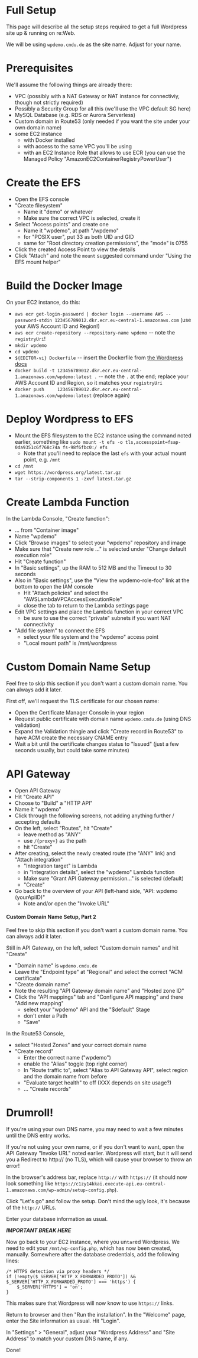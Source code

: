 # Full Setup

This page will describe all the setup steps required to get a full Wordpress site up & running on re:Web.

We will be using `wpdemo.cmdu.de` as the site name. Adjust for your name.

# Prerequisites

We'll assume the following things are already there:
- VPC (possibly with a NAT Gateway or NAT instance for connectiviy, though not strictly required)
- Possibly a Security Group for all this (we'll use the VPC default SG here)
- MySQL Database (e.g. RDS or Aurora Serverless)
- Custom domain in Route53 (only needed if you want the site under your own domain name)
- some EC2 instance 
  - with Docker installed
  - with access to the same VPC you'll be using
  - with an EC2 Instance Role that allows to use ECR (you can use the Managed Policy "AmazonEC2ContainerRegistryPowerUser")

# Create the EFS

- Open the EFS console
- "Create filesystem"
  - Name it "demo" or whatever
  - Make sure the correct VPC is selected, create it
- Select "Access points" and create one
  - Name it "wpdemo", at path "/wpdemo"
  - for "POSIX user", put 33 as both UID and GID
  - same for "Root directory creation permissions", the "mode" is 0755
- Click the created Access Point to view the details
- Click "Attach" and note the `mount` suggested command under "Using the EFS mount helper"

# Build the Docker Image

On your EC2 instance, do this:

- `aws ecr get-login-password | docker login --username AWS --password-stdin 123456789012.dkr.ecr.eu-central-1.amazonaws.com` (use your AWS Account ID and Region!)
- `aws ecr create-repository --repository-name wpdemo` -- note the `registryUri`!
- `mkdir wpdemo`
- `cd wpdemo`
- `${EDITOR-vi} Dockerfile` -- insert the Dockerfile from [the Wordpress docs](app/wordpress.md)
- `docker build -t 123456789012.dkr.ecr.eu-central-1.amazonaws.com/wpdemo:latest .` -- note the `.` at the end; replace your AWS Account ID and Region, so it matches your `registryUri`
- `docker push     123456789012.dkr.ecr.eu-central-1.amazonaws.com/wpdemo:latest` (replace again)

# Deploy Wordpress to EFS

- Mount the EFS filesystem to the EC2 instance using the command noted earlier, something like `sudo mount -t efs -o tls,accesspoint=fsap-0da9351c6f768c74a fs-98f6fbc0:/ efs`
  - Note that you'll need to replace the last `efs` with your actual mount point, e.g. `/mnt`
- `cd /mnt`
- `wget https://wordpress.org/latest.tar.gz`
- `tar --strip-components 1 -zxvf latest.tar.gz`

# Create Lambda Function

In the Lambda Console, "Create function":
- ... from "Container image"
- Name "wpdemo"
- Click "Browse images" to select your "wpdemo" repository and image
- Make sure that "Create new role ..." is selected under "Change default execution role"
- Hit "Create function"
- In "Basic settings", up the RAM to 512 MB and the Timeout to 30 seconds
- Also in "Basic settings", use the "View the wpdemo-role-foo" link at the bottom to open the IAM console
  - Hit "Attach policies" and select the "AWSLambdaVPCAccessExecutionRole"
  - close the tab to return to the Lambda settings page
- Edit VPC settings and place the Lambda function in your correct VPC
  -  be sure to use the correct "private" subnets if you want NAT connectivity
- "Add file system" to connect the EFS
  - select your file system and the "wpdemo" access point
  - "Local mount path" is /mnt/wordpress

# Custom Domain Name Setup

Feel free to skip this section if you don't want a custom domain name. You can always add it later.

First off, we'll request the TLS certificate for our chosen name:
- Open the Certificate Manager Console in your region
- Request public certificate with domain name `wpdemo.cmdu.de` (using DNS validation)
- Expand the Validation thingie and click "Create record in Route53" to have ACM create the necessary CNAME entry
- Wait a bit until the certificate changes status to "Issued" (just a few seconds usually, but could take some minutes)

# API Gateway

- Open API Gateway
- Hit "Create API"
- Choose to "Build" a "HTTP API"
- Name it "wpdemo"
- Click through the following screens, not adding anything further / accepting defaults
- On the left, select "Routes", hit "Create"
  - leave method as "ANY"
  - use `/{proxy+}` as the path
  - hit "Create"
- After creating, select the newly created route (the "ANY" link) and "Attach integration"
  - "Integration target" is Lambda
  - in "Integration details", select the "wpdemo" Lambda function
  - Make sure "Grant API Gateway permission..." is selected (default)
  - "Create"
- Go back to the overview of your API (left-hand side, "API: wpdemo (yourApiID)"
  - Note and/or open the "Invoke URL"

#### Custom Domain Name Setup, Part 2

Feel free to skip this section if you don't want a custom domain name. You can always add it later.

Still in API Gateway, on the left, select "Custom domain names" and hit "Create"
- "Domain name" is `wpdemo.cmdu.de`
- Leave the "Endpoint type" at "Regional" and select the correct "ACM certificate"
- "Create domain name"
- Note the resulting "API Gateway domain name" and "Hosted zone ID"
- Click the "API mappings" tab and "Configure API mapping" and there "Add new mapping"
  - select your "wpdemo" API and the "$default" Stage
  - don't enter a Path
  - "Save"

In the Route53 Console,
- select "Hosted Zones" and your correct domain name
- "Create record"
  - Enter the correct name ("wpdemo")
  - enable the "Alias" toggle (top right corner)
  - In "Route traffic to", select "Alias to API Gateway API", select region and the domain name from before
  - "Evaluate target health" to off (XXX depends on site usage?)
  - ... "Create records"

# Drumroll!

If you're using your own DNS name, you may need to wait a few minutes until the DNS entry works.

If you're not using your own name, or if you don't want to want, open the API Gateway "Invoke URL" noted earlier.
Wordpress will start, but it will send you a Redirect to http:// (no TLS), which will cause your browser to throw an
error!

In the browser's address bar, replace `http://` with `https://` (it should now look something
like `https://c1zy14kkai.execute-api.eu-central-1.amazonaws.com/wp-admin/setup-config.php`).

Click "Let's go" and follow the setup. Don't mind the ugly look, it's because of the `http://` URLs.

Enter your database information as usual.

***IMPORTANT BREAK HERE***

Now go back to your EC2 instance, where you un`tar`ed Wordpress. We need to edit your `/mnt/wp-config.php`,
which has now been created, manually. Somewhere after the database credentials, add the following lines:
```
/* HTTPS detection via proxy headers */
if (!empty($_SERVER['HTTP_X_FORWARDED_PROTO']) && $_SERVER['HTTP_X_FORWARDED_PROTO'] === 'https') {
    $_SERVER['HTTPS'] = 'on';
}
```
This makes sure that Wordpress will now know to use `https://` links.

Return to browser and then "Run the installation". In the "Welcome" page, enter the Site information as usual. Hit "Login".

In "Settings" > "General", adjust your "Wordpress Address" and "Site Address" to match your custom DNS name, if any.

Done!
